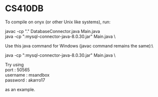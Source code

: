 # CS410DB

To compile on onyx (or other Unix like systems), run:

javac -cp "." DatabaseConnector.java Main.java\
java -cp ":mysql-connector-java-8.0.30.jar" Main.java <port> <username> <password>\


Use this java command for Windows (javac command remains the same):\


java -cp ":mysql-connector-java-8.0.30.jar" Main.java <port> <username> <password>\


Try using\
port : 50565\
username : msandbox\
password : akarro17

as an example.
